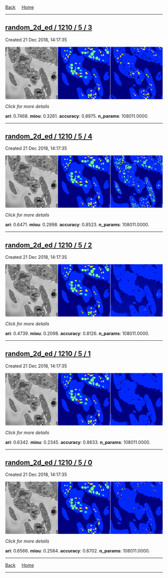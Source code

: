 
[Back](..)&nbsp;&nbsp;&nbsp;&nbsp;&nbsp;[Home](https://leapmanlab.github.io/snapshots)

---

<div class="summary"><a href="3"><h2>random_2d_ed / 1210 / 5 / 3</h2></a><p>Created 21 Dec 2018, 14:17:35
</p><a href="3"><img src="3/media/summary.png" align="center"></a><p>
<i>Click for more details</i>
</p></div>

**ari**: 0.7468. **miou**: 0.3261. **accuracy**: 0.8975. **n_params**: 108011.0000. 

---

<div class="summary"><a href="4"><h2>random_2d_ed / 1210 / 5 / 4</h2></a><p>Created 21 Dec 2018, 14:17:35
</p><a href="4"><img src="4/media/summary.png" align="center"></a><p>
<i>Click for more details</i>
</p></div>

**ari**: 0.6471. **miou**: 0.2998. **accuracy**: 0.8523. **n_params**: 108011.0000. 

---

<div class="summary"><a href="2"><h2>random_2d_ed / 1210 / 5 / 2</h2></a><p>Created 21 Dec 2018, 14:17:35
</p><a href="2"><img src="2/media/summary.png" align="center"></a><p>
<i>Click for more details</i>
</p></div>

**ari**: 0.4739. **miou**: 0.2098. **accuracy**: 0.8126. **n_params**: 108011.0000. 

---

<div class="summary"><a href="1"><h2>random_2d_ed / 1210 / 5 / 1</h2></a><p>Created 21 Dec 2018, 14:17:35
</p><a href="1"><img src="1/media/summary.png" align="center"></a><p>
<i>Click for more details</i>
</p></div>

**ari**: 0.6342. **miou**: 0.2345. **accuracy**: 0.8633. **n_params**: 108011.0000. 

---

<div class="summary"><a href="0"><h2>random_2d_ed / 1210 / 5 / 0</h2></a><p>Created 21 Dec 2018, 14:17:35
</p><a href="0"><img src="0/media/summary.png" align="center"></a><p>
<i>Click for more details</i>
</p></div>

**ari**: 0.6566. **miou**: 0.2584. **accuracy**: 0.8702. **n_params**: 108011.0000. 

---

[Back](..)&nbsp;&nbsp;&nbsp;&nbsp;&nbsp;[Home](https://leapmanlab.github.io/snapshots)

---